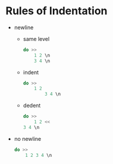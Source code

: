 # Rules of Indentation

* newline

    * same level
        ```haskell
        do >>
            1 2 \n
            3 4 \n
        ```
    * indent
        ```haskell
        do >>
            1 2
                3 4 \n
        ```
    * dedent
        ```haskell
        do >>
            1 2 <<
        3 4 \n
        ```

* no newline

    ```haskell
    do >>
        1 2 3 4 \n
    ```
